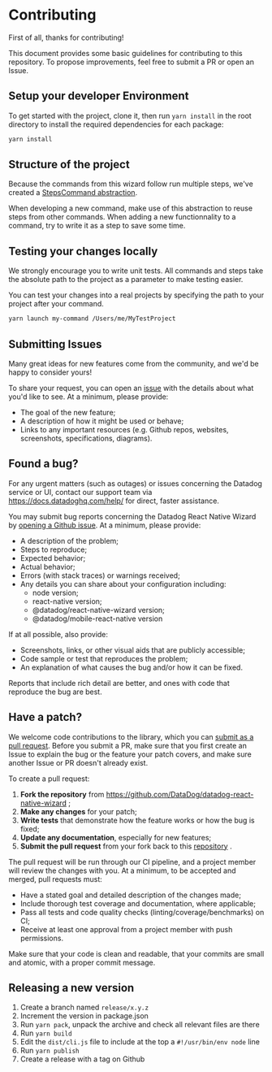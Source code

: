 # Contributing

First of all, thanks for contributing!

This document provides some basic guidelines for contributing to this repository.
To propose improvements, feel free to submit a PR or open an Issue.

## Setup your developer Environment

To get started with the project, clone it, then run `yarn install` in the root directory to install the required dependencies for each package:

```bash
yarn install
```

## Structure of the project

Because the commands from this wizard follow run multiple steps, we've created a [StepsCommand abstraction](./src/utils/StepsCommand/StepsCommand.ts).

When developing a new command, make use of this abstraction to reuse steps from other commands.
When adding a new functionnality to a command, try to write it as a step to save some time.

## Testing your changes locally

We strongly encourage you to write unit tests.
All commands and steps take the absolute path to the project as a parameter to make testing easier.

You can test your changes into a real projects by specifying the path to your project after your command.

```bash
yarn launch my-command /Users/me/MyTestProject
```

## Submitting Issues

Many great ideas for new features come from the community, and we'd be happy to
consider yours!

To share your request, you can open an [issue](https://github.com/DataDog/datadog-react-native-wizard/issues/new)
with the details about what you'd like to see. At a minimum, please provide:

- The goal of the new feature;
- A description of how it might be used or behave;
- Links to any important resources (e.g. Github repos, websites, screenshots,
  specifications, diagrams).

## Found a bug?

For any urgent matters (such as outages) or issues concerning the Datadog service
or UI, contact our support team via https://docs.datadoghq.com/help/ for direct,
faster assistance.

You may submit bug reports concerning the Datadog React Native Wizard by
[opening a Github issue](https://github.com/DataDog/datadog-react-native-wizard/issues/new).
At a minimum, please provide:

- A description of the problem;
- Steps to reproduce;
- Expected behavior;
- Actual behavior;
- Errors (with stack traces) or warnings received;
- Any details you can share about your configuration including:
  - node version;
  - react-native version;
  - @datadog/react-native-wizard version;
  - @datadog/mobile-react-native version

If at all possible, also provide:

- Screenshots, links, or other visual aids that are publicly accessible;
- Code sample or test that reproduces the problem;
- An explanation of what causes the bug and/or how it can be fixed.

Reports that include rich detail are better, and ones with code that reproduce
the bug are best.

## Have a patch?

We welcome code contributions to the library, which you can
[submit as a pull request](https://github.com/DataDog/datadog-react-native-wizard/pull/new/master).
Before you submit a PR, make sure that you first create an Issue to explain the
bug or the feature your patch covers, and make sure another Issue or PR doesn't
already exist.

To create a pull request:

1. **Fork the repository** from https://github.com/DataDog/datadog-react-native-wizard ;
2. **Make any changes** for your patch;
3. **Write tests** that demonstrate how the feature works or how the bug is fixed;
4. **Update any documentation**, especially for new features;
5. **Submit the pull request** from your fork back to this
   [repository](https://github.com/DataDog/datadog-react-native-wizard) .

The pull request will be run through our CI pipeline, and a project member will
review the changes with you. At a minimum, to be accepted and merged, pull
requests must:

- Have a stated goal and detailed description of the changes made;
- Include thorough test coverage and documentation, where applicable;
- Pass all tests and code quality checks (linting/coverage/benchmarks) on CI;
- Receive at least one approval from a project member with push permissions.

Make sure that your code is clean and readable, that your commits are small and
atomic, with a proper commit message.

## Releasing a new version

1. Create a branch named `release/x.y.z`
1. Increment the version in package.json
1. Run `yarn pack`, unpack the archive and check all relevant files are there
1. Run `yarn build`
1. Edit the `dist/cli.js` file to include at the top a `#!/usr/bin/env node` line
1. Run `yarn publish`
1. Create a release with a tag on Github
